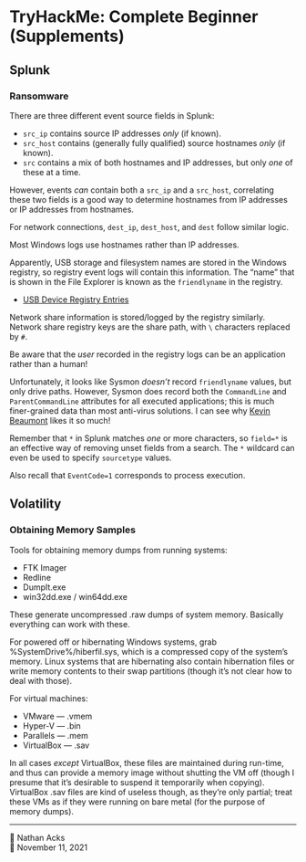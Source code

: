 # TryHackMe: Complete Beginner (Supplements)

## Splunk

### Ransomware

There are three different event source fields in Splunk:

* `src_ip` contains source IP addresses *only* (if known).
* `src_host` contains (generally fully qualified) source hostnames *only* (if known).
* `src` contains a mix of both hostnames and IP addresses, but only *one* of these at a time.

However, events *can* contain both a `src_ip` and a `src_host`, correlating these two fields is a good way to determine hostnames from IP addresses or IP addresses from hostnames.

For network connections, `dest_ip`, `dest_host`, and `dest` follow similar logic.

Most Windows logs use hostnames rather than IP addresses.

Apparently, USB storage and filesystem names are stored in the Windows registry, so registry event logs will contain this information. The “name” that is shown in the File Explorer is known as the `friendlyname` in the registry.

* [USB Device Registry Entries](https://msdn.microsoft.com/en-us/library/windows/hardware/jj649944%28v=vs.85%29.aspx)

Network share information is stored/logged by the registry similarly. Network share registry keys are the share path, with `\` characters replaced by `#`.

Be aware that the *user* recorded in the registry logs can be an application rather than a human!

Unfortunately, it looks like Sysmon *doesn’t* record `friendlyname` values, but only drive paths. However, Sysmon does record both the `CommandLine` and `ParentCommandLine` attributes for all executed applications; this is much finer-grained data than most anti-virus solutions. I can see why [Kevin Beaumont](https://twitter.com/GossiTheDog) likes it so much!

Remember that `*` in Splunk matches *one* or more characters, so `field=*` is an effective way of removing unset fields from a search. The `*` wildcard can even be used to specify `sourcetype` values.

Also recall that `EventCode=1` corresponds to process execution.

## Volatility

### Obtaining Memory Samples

Tools for obtaining memory dumps from running systems:

* FTK Imager
* Redline
* DumpIt.exe
* win32dd.exe / win64dd.exe

These generate uncompressed .raw dumps of system memory. Basically everything can work with these.

For powered off or hibernating Windows systems, grab %SystemDrive%/hiberfil.sys, which is a compressed copy of the system’s memory. Linux systems that are hibernating also contain hibernation files or write memory contents to their swap partitions (though it’s not clear how to deal with those).

For virtual machines:

* VMware — .vmem
* Hyper-V — .bin
* Parallels — .mem
* VirtualBox — .sav

In all cases *except* VirtualBox, these files are maintained during run-time, and thus can provide a memory image without shutting the VM off (though I presume that it’s desirable to suspend it temporarily when copying). VirtualBox .sav files are kind of useless though, as they’re only partial; treat these VMs as if they were running on bare metal (for the purpose of memory dumps).

- - - -

<span aria-hidden="true">👤</span> Nathan Acks  
<span aria-hidden="true">📅</span> November 11, 2021
